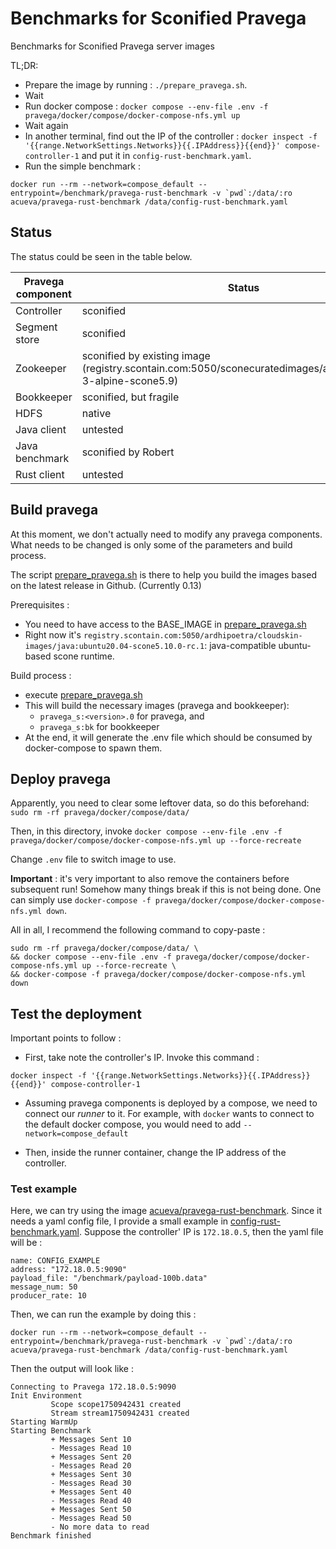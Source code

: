 # Benchmarks for Sconified Pravega
Benchmarks for Sconified Pravega server images

TL;DR:

- Prepare the image by running : `./prepare_pravega.sh`.
- Wait
- Run docker compose : `docker compose --env-file .env -f pravega/docker/compose/docker-compose-nfs.yml up`
- Wait again
- In another terminal, find out the IP of the controller : `docker inspect -f '{{range.NetworkSettings.Networks}}{{.IPAddress}}{{end}}' compose-controller-1` and put it in `config-rust-benchmark.yaml`.
- Run the simple benchmark : 
```
docker run --rm --network=compose_default --entrypoint=/benchmark/pravega-rust-benchmark -v `pwd`:/data/:ro acueva/pravega-rust-benchmark /data/config-rust-benchmark.yaml
```

## Status
The status could be seen in the table below.

| Pravega component  | Status |
| ------------- | ------------- |
| Controller  | sconified |
| Segment store | sconified |
| Zookeeper | sconified by existing image (registry.scontain.com:5050/sconecuratedimages/apps:zookeeper-3-alpine-scone5.9) |
| Bookkeeper | sconified, but fragile |
| HDFS | native |
| Java client | untested |
| Java benchmark | sconified by Robert |
| Rust client | untested |

## Build pravega

At this moment, we don't actually need to modify any pravega components. What needs to be changed is only some of the parameters and build process.

The script [prepare_pravega.sh](./prepare_pravega.sh) is there to help you build the images based on the latest release in Github. (Currently 0.13)

Prerequisites : 
- You need to have access to the BASE_IMAGE in [prepare_pravega.sh](./prepare_pravega.sh)
- Right now it's `registry.scontain.com:5050/ardhipoetra/cloudskin-images/java:ubuntu20.04-scone5.10.0-rc.1`: java-compatible ubuntu-based scone runtime.

Build process : 
- execute [prepare_pravega.sh](./prepare_pravega.sh)
- This will build the necessary images (pravega and bookkeeper):
    - `pravega_s:<version>.0` for pravega, and
    - `pravega_s:bk` for bookkeeper
- At the end, it will generate the .env file which should be consumed by docker-compose to spawn them.

## Deploy pravega 

Apparently, you need to clear some leftover data, so do this beforehand: 
`sudo rm -rf pravega/docker/compose/data/`

Then, in this directory, invoke `docker compose --env-file .env -f pravega/docker/compose/docker-compose-nfs.yml up --force-recreate`

Change `.env` file to switch image to use.

**Important** : it's very important to also remove the containers before subsequent run! Somehow many things break if this is not being done. One can simply use `docker-compose -f pravega/docker/compose/docker-compose-nfs.yml down`.

All in all, I recommend the following command to copy-paste : 
```
sudo rm -rf pravega/docker/compose/data/ \
&& docker compose --env-file .env -f pravega/docker/compose/docker-compose-nfs.yml up --force-recreate \
&& docker-compose -f pravega/docker/compose/docker-compose-nfs.yml down
```

## Test the deployment

Important points to follow : 

- First, take note the controller's IP. Invoke this command : 
```
docker inspect -f '{{range.NetworkSettings.Networks}}{{.IPAddress}}{{end}}' compose-controller-1
```

- Assuming pravega components is deployed by a compose, we need to connect our _runner_ to it. For example, with `docker` wants to connect to the default docker compose, you would need to add `--network=compose_default`

- Then, inside the runner container, change the IP address of the controller.

### Test example

Here, we can try using the image [acueva/pravega-rust-benchmark](https://hub.docker.com/r/acueva/pravega-rust-benchmark). Since it needs a yaml config file, I provide a small example in [config-rust-benchmark.yaml](./config-rust-benchmark.yaml). Suppose the controller' IP is `172.18.0.5`, then the yaml file will be : 

```
name: CONFIG_EXAMPLE
address: "172.18.0.5:9090"
payload_file: "/benchmark/payload-100b.data"
message_num: 50
producer_rate: 10
```

Then, we can run the example by doing this : 
```
docker run --rm --network=compose_default --entrypoint=/benchmark/pravega-rust-benchmark -v `pwd`:/data/:ro acueva/pravega-rust-benchmark /data/config-rust-benchmark.yaml
```

Then the output will look like : 
```
Connecting to Pravega 172.18.0.5:9090
Init Environment
         Scope scope1750942431 created
         Stream stream1750942431 created
Starting WarmUp
Starting Benchmark
         + Messages Sent 10
         - Messages Read 10
         + Messages Sent 20
         - Messages Read 20
         + Messages Sent 30
         - Messages Read 30
         + Messages Sent 40
         - Messages Read 40
         + Messages Sent 50
         - Messages Read 50
         - No more data to read
Benchmark finished
```